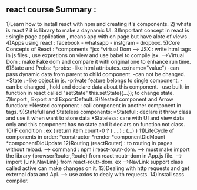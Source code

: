 ## react course Summary :
1)Learn how to install react with npm and creating it's components.
2) whats is react ? 
it is library to make a daynamic UI.
3)Important concept in react is : single page application , means app with on page but have alote of views .
4)Apps using react : facebook - whatsapp - instgram - dropbox.
5)Core Concepts of React :
    *components
    *jsx 
    *virtual Dom
--> JSX : write html tags in js files , use expretions on view and use babel to compile jsx.
-->Virtual Dom : make Fake dom and compare it with original one to enhance run time.
6)State and Probs:
    *probs: -like html attributes. ex(name="value")
            -can pass dynamic data from parent to child component.
            -can not be changed.
    *State : -like object in js.
             -private feature belongs to single component.
             -can be changed , hold and declare data about this component.
             -use built-in function in react called "setState" this.setState({...}); to change state.
7)Import , Export and ExportDefault.
8)Nested component and Arrow function:
    *Nested component : call component in another component in tags.
9)Statefull and Stateless components:
    *Statefull: declare it throw class and use it when want to store data
    *Stateless: care with UI and view data only and this component has no state and it declars on function not class.
10)IF condition : ex ( 
    return item.count>0 ? (
    ....) : (...)
    )
11)LifeCycle of components in order:
    *constructor
    *render
    *componentDidMount
    *componentDidUpdate
12)Routing (reactRouter) : to routing in pages without reload.
--> command : npm i react-routr-dom. 
--> must make import the library {browserRouter,Route} from react-routr-dom in App.js file.
--> import {Link,NavLink} from react-routr-dom. ex <link to=""></link>
-->NavLink support class called active can make changes on it.
13)Dealing with http requests and get external data and Api.
--> use axios to dealy with requests.
14)Install sass compiler.


